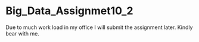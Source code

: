 # Big_Data_Assignmet10_2
Due to much work load in my office I will submit the assignment later. Kindly bear with me.
